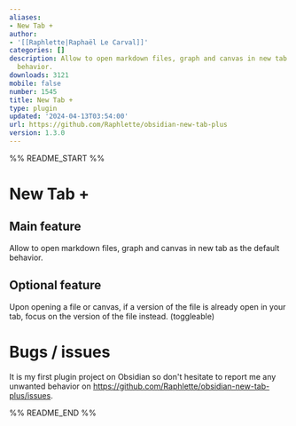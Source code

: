```yaml
---
aliases:
- New Tab +
author:
- '[[Raphlette|Raphaël Le Carval]]'
categories: []
description: Allow to open markdown files, graph and canvas in new tab as the default
  behavior.
downloads: 3121
mobile: false
number: 1545
title: New Tab +
type: plugin
updated: '2024-04-13T03:54:00'
url: https://github.com/Raphlette/obsidian-new-tab-plus
version: 1.3.0
---
```


%% README_START %%

# New Tab +

## Main feature

Allow to open markdown files, graph and canvas in new tab as the default behavior.

## Optional feature

Upon opening a file or canvas, if a version of the file is already open in your tab, focus on the version of the file instead. (toggleable)

# Bugs / issues

It is my first plugin project on Obsidian so don't hesitate to report me any unwanted behavior on https://github.com/Raphlette/obsidian-new-tab-plus/issues.


%% README_END %%